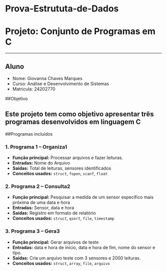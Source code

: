 # Prova-Estrututa-de-Dados
# Projeto: Conjunto de Programas em C

---

## Aluno

- Nome: Giovanna Chaves Marques
- Curso: Análise e Desenvolvimento de Sistemas
- Matricula: 24202770


##Objetivo

Este projeto tem como objetivo apresentar três programas desenvolvidos em linguagem C
---

##Programas incluídos

### 1. Programa 1 – **Organiza1**
- **Função principal:** Processar arquivos e fazer leituras.
- **Entradas:** Nome do Arquivo
- **Saídas:** Total de leituras, sensores identificados 
- **Conceitos usados:** `struct`, `fopen`, `scanf`, `float`

### 2. Programa 2 – **Consulta2**
- **Função principal:** Pesquisar a medida de um sensor especifico mais próxima de uma data e hora
- **Entradas:** Sensor, data e hora
- **Saídas:** Registro em formato de relatório
- **Conceitos usados:** `struct`, `qsort`, `file`, `timestamp`

### 3. Programa 3 – **Gera3**
- **Função principal:** Gerar arquivos de teste
- **Entradas:** data e hora de início, data e hora de fim, nome do sensor e tipo.
- **Saídas:** Cria um arquivo teste com 3 sensores e 2000 leituras.
- **Conceitos usados:** `struct`, `array`, `file`, `arquivo`
